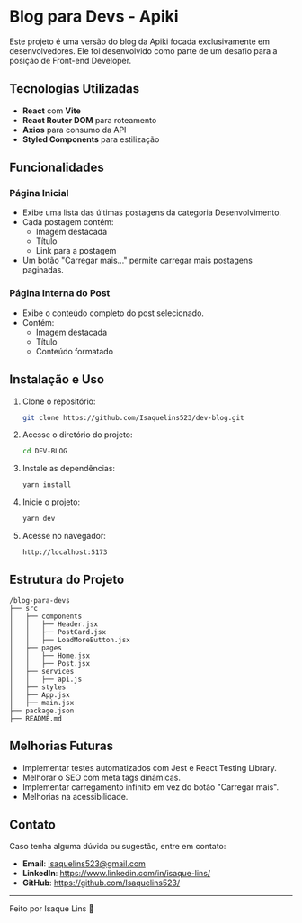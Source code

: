 # Blog para Devs - Apiki

Este projeto é uma versão do blog da Apiki focada exclusivamente em desenvolvedores. Ele foi desenvolvido como parte de um desafio para a posição de Front-end Developer.

## Tecnologias Utilizadas

- **React** com **Vite**
- **React Router DOM** para roteamento
- **Axios** para consumo da API
- **Styled Components** para estilização

## Funcionalidades

### Página Inicial

- Exibe uma lista das últimas postagens da categoria Desenvolvimento.
- Cada postagem contém:
  - Imagem destacada
  - Título
  - Link para a postagem
- Um botão "Carregar mais..." permite carregar mais postagens paginadas.

### Página Interna do Post

- Exibe o conteúdo completo do post selecionado.
- Contém:
  - Imagem destacada
  - Título
  - Conteúdo formatado

## Instalação e Uso

1. Clone o repositório:

   ```sh
   git clone https://github.com/Isaquelins523/dev-blog.git
   ```

2. Acesse o diretório do projeto:

   ```sh
   cd DEV-BLOG
   ```

3. Instale as dependências:

   ```sh
   yarn install
   ```

4. Inicie o projeto:

   ```sh
   yarn dev
   ```

5. Acesse no navegador:
   ```
   http://localhost:5173
   ```

## Estrutura do Projeto

```
/blog-para-devs
├── src
│   ├── components
│   │   ├── Header.jsx
│   │   ├── PostCard.jsx
│   │   ├── LoadMoreButton.jsx
│   ├── pages
│   │   ├── Home.jsx
│   │   ├── Post.jsx
│   ├── services
│   │   ├── api.js
│   ├── styles
│   ├── App.jsx
│   ├── main.jsx
├── package.json
├── README.md
```

## Melhorias Futuras

- Implementar testes automatizados com Jest e React Testing Library.
- Melhorar o SEO com meta tags dinâmicas.
- Implementar carregamento infinito em vez do botão "Carregar mais".
- Melhorias na acessibilidade.

## Contato

Caso tenha alguma dúvida ou sugestão, entre em contato:

- **Email**: isaquelins523@gmail.com
- **LinkedIn**: https://www.linkedin.com/in/isaque-lins/
- **GitHub**: https://github.com/Isaquelins523/

---

Feito por Isaque Lins 🚀
